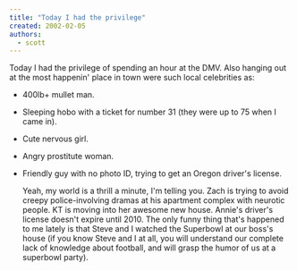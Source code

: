 ```yaml
---
title: "Today I had the privilege"
created: 2002-02-05
authors:
  - scott
---
```


Today I had the privilege of spending an hour at the DMV. Also hanging out at the most happenin' place in town were such local celebrities as:

- 400lb+ mullet man.

- Sleeping hobo with a ticket for number 31 (they were up to 75 when I came in).

- Cute nervous girl.

- Angry prostitute woman.

- Friendly guy with no photo ID, trying to get an Oregon driver's license.

  Yeah, my world is a thrill a minute, I'm telling you. Zach is trying to avoid creepy police-involving dramas at his apartment complex with neurotic people. KT is moving into her awesome new house. Annie's driver's license doesn't expire until 2010. The only funny thing that's happened to me lately is that Steve and I watched the Superbowl at our boss's house (if you know Steve and I at all, you will understand our complete lack of knowledge about football, and will grasp the humor of us at a superbowl party).
